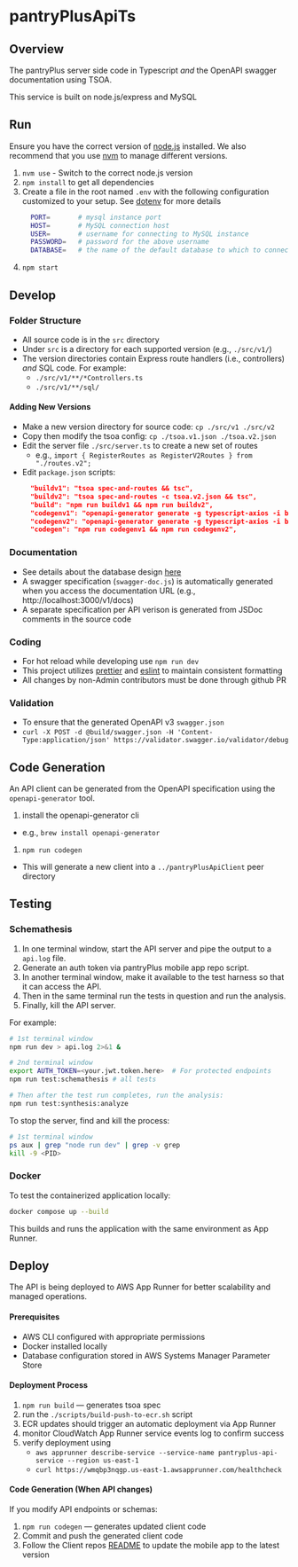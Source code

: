 # pantryPlusApiTs

## Overview
The pantryPlus server side code in Typescript _and_ the OpenAPI swagger documentation using TSOA.

This service is built on node.js/express and MySQL

## Run
Ensure you have the correct version of [node.js](https://nodejs.org/) installed.
We also recommend that you use [nvm](https://nvm.sh) to manage different versions.

1. `nvm use` - Switch to the correct node.js version
1. `npm install` to get all dependencies
1. Create a file in the root named `.env` with the following configuration customized to your setup. See [dotenv](https://www.npmjs.com/package/dotenv) for more details
    ```sh
      PORT=       # mysql instance port
      HOST=       # MySQL connection host
      USER=       # username for connecting to MySQL instance
      PASSWORD=   # password for the above username
      DATABASE=   # the name of the default database to which to connect
    ```
1. `npm start`

## Develop

### Folder Structure
* All source code is in the `src` directory
* Under `src` is a directory for each supported version (e.g., `./src/v1/`)
* The version directories contain Express route handlers (i.e., controllers) _and_ SQL code. For example:
  * `./src/v1/**/*Controllers.ts`
  * `./src/v1/**/sql/`

#### Adding New Versions
* Make a new version directory for source code: `cp ./src/v1 ./src/v2`
* Copy then modify the tsoa config: `cp ./tsoa.v1.json ./tsoa.v2.json`
* Edit the server file `./src/server.ts` to create a new set of routes
  * e.g., `import { RegisterRoutes as RegisterV2Routes } from "./routes.v2";`
* Edit `package.json` scripts:
  ```json
    "buildv1": "tsoa spec-and-routes && tsc",
    "buildv2": "tsoa spec-and-routes -c tsoa.v2.json && tsc",
    "build": "npm run buildv1 && npm run buildv2",
    "codegenv1": "openapi-generator generate -g typescript-axios -i build/swagger.json -o ../pantryPlusApiClient",
    "codegenv2": "openapi-generator generate -g typescript-axios -i build/swagger.v2.json -o ../pantryPlusApiClientV2",
    "codegen": "npm run codegenv1 && npm run codegenv2",
  ```

### Documentation
* See details about the database design [here](https://github.com/askewsoft/pantryPlusApiTs/tree/main/schema)
* A swagger specification (`swagger-doc.js`) is automatically generated when you access the documentation URL (e.g., http://localhost:3000/v1/docs)
* A separate specification per API verison is generated from JSDoc comments in the source code

### Coding
* For hot reload while developing use `npm run dev`
* This project utilizes [prettier](https://www.npmjs.com/package/prettier) and [eslint](https://www.npmjs.com/package/eslint) to maintain consistent formatting
* All changes by non-Admin contributors must be done through github PR

### Validation
* To ensure that the generated OpenAPI v3 `swagger.json`
* `curl -X POST -d @build/swagger.json -H 'Content-Type:application/json' https://validator.swagger.io/validator/debug`

## Code Generation
An API client can be generated from the OpenAPI specification using the `openapi-generator` tool.
1. install the openapi-generator cli
  - e.g., `brew install openapi-generator`
1. `npm run codegen`
  - This will generate a new client into a `../pantryPlusApiClient` peer directory

## Testing
### Schemathesis

1. In one terminal window, start the API server and pipe the output to a `api.log` file.
1. Generate an auth token via pantryPlus mobile app repo script.
1. In another terminal window, make it available to the test harness so that it can access the API.
1. Then in the same terminal run the tests in question and run the analysis.
1. Finally, kill the API server.

For example:

```sh
# 1st terminal window
npm run dev > api.log 2>&1 &
```

```sh
# 2nd terminal window
export AUTH_TOKEN=<your.jwt.token.here>  # For protected endpoints
npm run test:schemathesis # all tests

# Then after the test run completes, run the analysis:
npm run test:synthesis:analyze
```

To stop the server, find and kill the process:

```sh
# 1st terminal window
ps aux | grep "node run dev" | grep -v grep
kill -9 <PID>
```


### Docker
To test the containerized application locally:
```sh
docker compose up --build
```
This builds and runs the application with the same environment as App Runner.

## Deploy
The API is being deployed to AWS App Runner for better scalability and managed operations.

#### Prerequisites
- AWS CLI configured with appropriate permissions
- Docker installed locally
- Database configuration stored in AWS Systems Manager Parameter Store

#### Deployment Process
1. `npm run build` — generates tsoa spec
1. run the `./scripts/build-push-to-ecr.sh` script
1. ECR updates should trigger an automatic deployment via App Runner
1. monitor CloudWatch App Runner service events log to confirm success
1. verify deployment using
    - `aws apprunner describe-service --service-name pantryplus-api-service --region us-east-1`
    - `curl https://wmqbp3nqgp.us-east-1.awsapprunner.com/healthcheck`

#### Code Generation (When API changes)
If you modify API endpoints or schemas:
1. `npm run codegen` — generates updated client code
1. Commit and push the generated client code
1. Follow the Client repos [README](https://github.com/askewsoft/pantryPlusApiClient/blob/main/README.md) to update the mobile app to the latest version